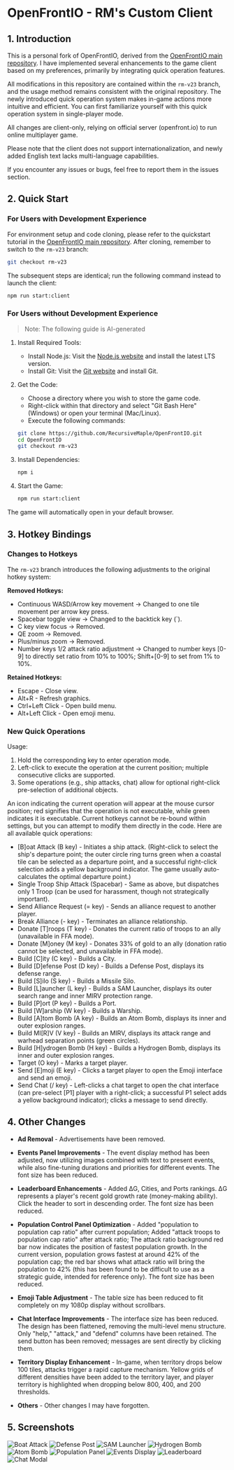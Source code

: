 # OpenFrontIO - RM's Custom Client

## 1. Introduction

This is a personal fork of OpenFrontIO, derived from the [OpenFrontIO main repository](https://github.com/openfrontio/OpenFrontIO). I have implemented several enhancements to the game client based on my preferences, primarily by integrating quick operation features.

All modifications in this repository are contained within the `rm-v23` branch, and the usage method remains consistent with the original repository. The newly introduced quick operation system makes in-game actions more intuitive and efficient. You can first familiarize yourself with this quick operation system in single-player mode.

All changes are client-only, relying on official server (openfront.io) to run online multiplayer game.

Please note that the client does not support internationalization, and newly added English text lacks multi-language capabilities.

If you encounter any issues or bugs, feel free to report them in the issues section.

## 2. Quick Start

### For Users with Development Experience

For environment setup and code cloning, please refer to the quickstart tutorial in the [OpenFrontIO main repository](https://github.com/openfrontio/OpenFrontIO). After cloning, remember to switch to the `rm-v23` branch:

```bash
git checkout rm-v23
```

The subsequent steps are identical; run the following command instead to launch the client:

```bash
npm run start:client
```

### For Users without Development Experience

> Note: The following guide is AI-generated

1. Install Required Tools:

   - Install Node.js: Visit the [Node.js website](https://nodejs.org/) and install the latest LTS version.
   - Install Git: Visit the [Git website](https://git-scm.com/) and install Git.

2. Get the Code:

   - Choose a directory where you wish to store the game code.
   - Right-click within that directory and select "Git Bash Here" (Windows) or open your terminal (Mac/Linux).
   - Execute the following commands:

   ```bash
   git clone https://github.com/RecursiveMaple/OpenFrontIO.git
   cd OpenFrontIO
   git checkout rm-v23
   ```

3. Install Dependencies:

   ```bash
   npm i
   ```

4. Start the Game:

   ```bash
   npm run start:client
   ```

The game will automatically open in your default browser.

## 3. Hotkey Bindings

### Changes to Hotkeys

The `rm-v23` branch introduces the following adjustments to the original hotkey system:

**Removed Hotkeys:**

- Continuous WASD/Arrow key movement → Changed to one tile movement per arrow key press.
- Spacebar toggle view → Changed to the backtick key (`).
- C key view focus → Removed.
- QE zoom → Removed.
- Plus/minus zoom → Removed.
- Number keys 1/2 attack ratio adjustment → Changed to number keys [0-9] to directly set ratio from 10% to 100%; Shift+[0-9] to set from 1% to 10%.

**Retained Hotkeys:**

- Escape - Close view.
- Alt+R - Refresh graphics.
- Ctrl+Left Click - Open build menu.
- Alt+Left Click - Open emoji menu.

### New Quick Operations

Usage:

1. Hold the corresponding key to enter operation mode.
2. Left-click to execute the operation at the current position; multiple consecutive clicks are supported.
3. Some operations (e.g., ship attacks, chat) allow for optional right-click pre-selection of additional objects.

An icon indicating the current operation will appear at the mouse cursor position; red signifies that the operation is not executable, while green indicates it is executable. Current hotkeys cannot be re-bound within settings, but you can attempt to modify them directly in the code. Here are all available quick operations:

- [B]oat Attack (B key) - Initiates a ship attack. (Right-click to select the ship's departure point; the outer circle ring turns green when a coastal tile can be selected as a departure point, and a successful right-click selection adds a yellow background indicator. The game usually auto-calculates the optimal departure point.)
- Single Troop Ship Attack (Spacebar) - Same as above, but dispatches only 1 Troop (can be used for harassment, though not strategically important).
- Send Alliance Request (= key) - Sends an alliance request to another player.
- Break Alliance (- key) - Terminates an alliance relationship.
- Donate [T]roops (T key) - Donates the current ratio of troops to an ally (unavailable in FFA mode).
- Donate [M]oney (M key) - Donates 33% of gold to an ally (donation ratio cannot be selected, and unavailable in FFA mode).
- Build [C]ity (C key) - Builds a City.
- Build [D]efense Post (D key) - Builds a Defense Post, displays its defense range.
- Build [S]ilo (S key) - Builds a Missile Silo.
- Build [L]auncher (L key) - Builds a SAM Launcher, displays its outer search range and inner MIRV protection range.
- Build [P]ort (P key) - Builds a Port.
- Build [W]arship (W key) - Builds a Warship.
- Build [A]tom Bomb (A key) - Builds an Atom Bomb, displays its inner and outer explosion ranges.
- Build MI[R]V (V key) - Builds an MIRV, displays its attack range and warhead separation points (green circles).
- Build [H]ydrogen Bomb (H key) - Builds a Hydrogen Bomb, displays its inner and outer explosion ranges.
- Target (O key) - Marks a target player.
- Send [E]moji (E key) - Clicks a target player to open the Emoji interface and send an emoji.
- Send Chat (/ key) - Left-clicks a chat target to open the chat interface (can pre-select [P1] player with a right-click; a successful P1 select adds a yellow background indicator); clicks a message to send directly.

## 4. Other Changes

- **Ad Removal** - Advertisements have been removed.

- **Events Panel Improvements** - The event display method has been adjusted, now utilizing images combined with text to present events, while also fine-tuning durations and priorities for different events. The font size has been reduced.

- **Leaderboard Enhancements** - Added ΔG, Cities, and Ports rankings. ΔG represents a player's recent gold growth rate (money-making ability). Click the header to sort in descending order. The font size has been reduced.

- **Population Control Panel Optimization** - Added "population to population cap ratio" after current population; Added "attack troops to population cap ratio" after attack ratio; The attack ratio background red bar now indicates the position of fastest population growth. In the current version, population grows fastest at around 42% of the population cap; the red bar shows what attack ratio will bring the population to 42% (this has been found to be difficult to use as a strategic guide, intended for reference only). The font size has been reduced.

- **Emoji Table Adjustment** - The table size has been reduced to fit completely on my 1080p display without scrollbars.

- **Chat Interface Improvements** - The interface size has been reduced. The design has been flattened, removing the multi-level menu structure. Only "help," "attack," and "defend" columns have been retained. The send button has been removed; messages are sent directly by clicking them.

- **Territory Display Enhancement** - In-game, when territory drops below 100 tiles, attacks trigger a rapid capture mechanism. Yellow grids of different densities have been added to the territory layer, and player territory is highlighted when dropping below 800, 400, and 200 thresholds.

- **Others** - Other changes I may have forgotten.

## 5. Screenshots

![Boat Attack](resources/images/screenshots/boatAttack.png)
![Defense Post](resources/images/screenshots/defensePost.png)
![SAM Launcher](resources/images/screenshots/SAMLauncher.png)
![Hydrogen Bomb](resources/images/screenshots/hydrogenBomb.png)
![Atom Bomb](resources/images/screenshots/atomBomb.png)
![Population Panel](resources/images/screenshots/controlPanel.png)
![Events Display](resources/images/screenshots/eventDisplay.png)
![Leaderboard](resources/images/screenshots/leaderBoard.png)
![Chat Modal](resources/images/screenshots/chatModal.png)
